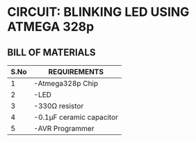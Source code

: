 # CIRCUIT: BLINKING LED USING ATMEGA 328p

## BILL OF MATERIALS

S.No | REQUIREMENTS
---- |---------------
1    |-Atmega328p Chip
2    |-LED
3    |-330Ω resistor
4    |-0.1μF ceramic capacitor
5    |-AVR Programmer

